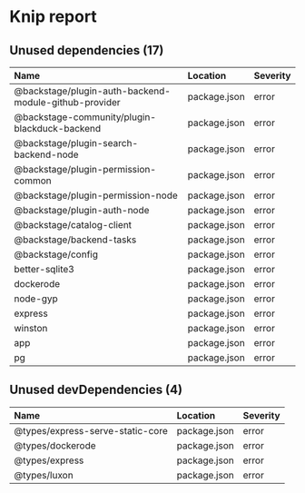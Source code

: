 # Knip report

## Unused dependencies (17)

| Name                                                  | Location     | Severity |
| :---------------------------------------------------- | :----------- | :------- |
| @backstage/plugin-auth-backend-module-github-provider | package.json | error    |
| @backstage-community/plugin-blackduck-backend         | package.json | error    |
| @backstage/plugin-search-backend-node                 | package.json | error    |
| @backstage/plugin-permission-common                   | package.json | error    |
| @backstage/plugin-permission-node                     | package.json | error    |
| @backstage/plugin-auth-node                           | package.json | error    |
| @backstage/catalog-client                             | package.json | error    |
| @backstage/backend-tasks                              | package.json | error    |
| @backstage/config                                     | package.json | error    |
| better-sqlite3                                        | package.json | error    |
| dockerode                                             | package.json | error    |
| node-gyp                                              | package.json | error    |
| express                                               | package.json | error    |
| winston                                               | package.json | error    |
| app                                                   | package.json | error    |
| pg                                                    | package.json | error    |

## Unused devDependencies (4)

| Name                             | Location     | Severity |
| :------------------------------- | :----------- | :------- |
| @types/express-serve-static-core | package.json | error    |
| @types/dockerode                 | package.json | error    |
| @types/express                   | package.json | error    |
| @types/luxon                     | package.json | error    |
